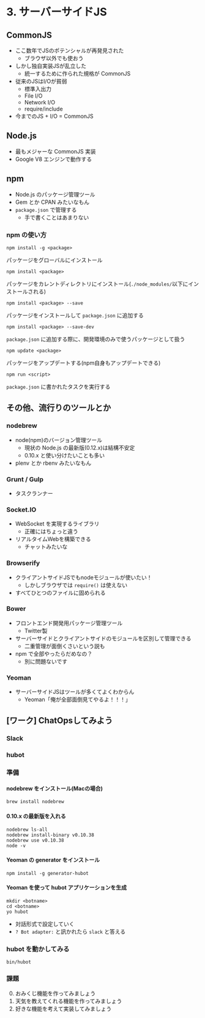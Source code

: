 # 3. サーバーサイドJS

## CommonJS
- ここ数年でJSのポテンシャルが再発見された
	- ブラウザ以外でも使おう
- しかし独自実装JSが乱立した
	- 統一するために作られた規格が CommonJS
- 従来のJSはI/Oが貧弱
	- 標準入出力
	- File I/O
	- Network I/O
	- require/include
- 今までのJS + I/O = CommonJS

## Node.js
- 最もメジャーな CommonJS 実装
- Google V8 エンジンで動作する

## npm
- Node.js のパッケージ管理ツール
- Gem とか CPAN みたいなもん
- `package.json` で管理する
	- 手で書くことはあまりない

### npm の使い方
```
npm install -g <package>
```

パッケージをグローバルにインストール

```
npm install <package>
```

パッケージをカレントディレクトリにインストール(`./node_modules/`以下にインストールされる)

```
npm install <package> --save
```

パッケージをインストールして `package.json` に追加する

```
npm install <package> --save-dev
```

`package.json` に追加する際に、開発環境のみで使うパッケージとして扱う

```
npm update <package>
```

パッケージをアップデートする(npm自身もアップデートできる)

```
npm run <script>
```

`package.json` に書かれたタスクを実行する

## その他、流行りのツールとか
### nodebrew
- node(npm)のバージョン管理ツール
	- 現状の Node.js の最新版(0.12.x)は結構不安定
	- 0.10.x と使い分けたいことも多い
- plenv とか rbenv みたいなもん

### Grunt / Gulp
- タスクランナー

### Socket.IO
- WebSocket を実現するライブラリ
	- 正確にはちょっと違う
- リアルタイムWebを構築できる
	- チャットみたいな

### Browserify
- クライアントサイドJSでもnodeモジュールが使いたい！
	- しかしブラウザでは `require()` は使えない
- すべてひとつのファイルに固められる

### Bower
- フロントエンド開発用パッケージ管理ツール
	- Twitter製
- サーバーサイドとクライアントサイドのモジュールを区別して管理できる
	- 二重管理が面倒くさいという説も
- npm で全部やったらだめなの？
	- 別に問題ないです

### Yeoman
- サーバーサイドJSはツールが多くてよくわからん
	- Yeoman「俺が全部面倒見てやるよ！！！」

## [ワーク] ChatOpsしてみよう
### Slack
### hubot

### 準備
#### nodebrew をインストール(Macの場合)
```
brew install nodebrew
```

#### 0.10.x の最新版を入れる
```
nodebrew ls-all
nodebrew install-binary v0.10.38
nodebrew use v0.10.38
node -v
```

#### Yeoman の generator をインストール
```
npm install -g generator-hubot
```

#### Yeoman を使って hubot アプリケーションを生成
```
mkdir <botname>
cd <botname>
yo hubot
```

- 対話形式で設定していく
- `? Bot adapter:` と訊かれたら `slack` と答える

### hubot を動かしてみる
```
bin/hubot
```

### 課題
0. おみくじ機能を作ってみましょう
0. 天気を教えてくれる機能を作ってみましょう
0. 好きな機能を考えて実装してみましょう
